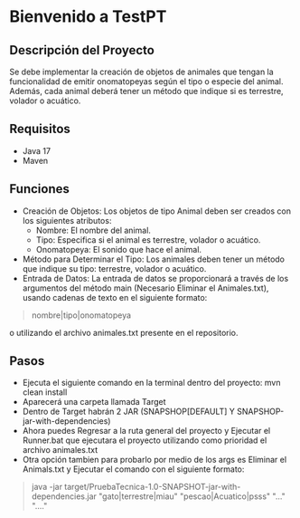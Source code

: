 # Bienvenido a TestPT
## Descripción del Proyecto
Se debe implementar la creación de objetos de animales que tengan la funcionalidad de emitir onomatopeyas según el tipo o especie del animal. Además, cada animal deberá tener un método que indique si es terrestre, volador o acuático.
## Requisitos
- Java 17
- Maven
## Funciones
- Creación de Objetos: Los objetos de tipo Animal deben ser creados con los siguientes atributos:
    - Nombre: El nombre del animal.
    - Tipo: Especifica si el animal es terrestre, volador o acuático.
    - Onomatopeya: El sonido que hace el animal.
- Método para Determinar el Tipo: Los animales deben tener un método que indique su tipo: terrestre, volador o acuático.
- Entrada de Datos: La entrada de datos se proporcionará a través de los argumentos del método main (Necesario Eliminar el Animales.txt), usando cadenas de texto en el siguiente formato: 
> nombre|tipo|onomatopeya

o utilizando el archivo animales.txt presente en el repositorio.
## Pasos
- Ejecuta el siguiente comando en la terminal dentro del proyecto: mvn clean install
- Aparecerá una carpeta llamada Target
- Dentro de Target habrán 2 JAR (SNAPSHOP[DEFAULT] Y SNAPSHOP-jar-with-dependencies)
- Ahora puedes Regresar a la ruta general del proyecto y Ejecutar el Runner.bat que ejecutara el proyecto utilizando como prioridad el archivo animales.txt
- Otra opción tambien para probarlo por medio de los args es Eliminar el Animals.txt y Ejecutar el comando con el siguiente formato:
> java -jar target/PruebaTecnica-1.0-SNAPSHOT-jar-with-dependencies.jar "gato|terrestre|miau" "pescao|Acuatico|psss" "..." "...."  
